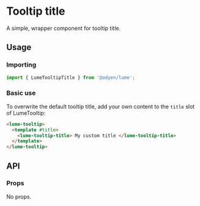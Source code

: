 # Tooltip title

A simple, wrapper component for tooltip title.

## Usage

### Importing

```ts
import { LumeTooltipTitle } from '@adyen/lume';
```

### Basic use

To overwrite the default tooltip title, add your own content to the `title` slot of LumeTooltip:

```html
<lume-tooltip>
  <template #title>
    <lume-tooltip-title> My custom title </lume-tooltip-title>
  </template>
</lume-tooltip>
```

## API

### Props

No props.
